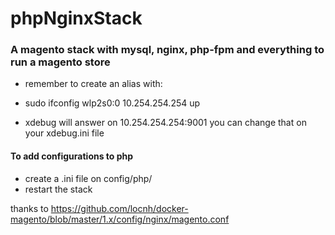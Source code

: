 # phpNginxStack

### A magento stack with mysql, nginx, php-fpm and everything to run a magento store ###

- remember to create an alias with:

- sudo ifconfig wlp2s0:0 10.254.254.254 up

- xdebug will answer on 10.254.254.254:9001 you can change that on your xdebug.ini file

#### To add configurations to php #### 
- create a .ini file on config/php/
- restart the stack

thanks to https://github.com/locnh/docker-magento/blob/master/1.x/config/nginx/magento.conf
